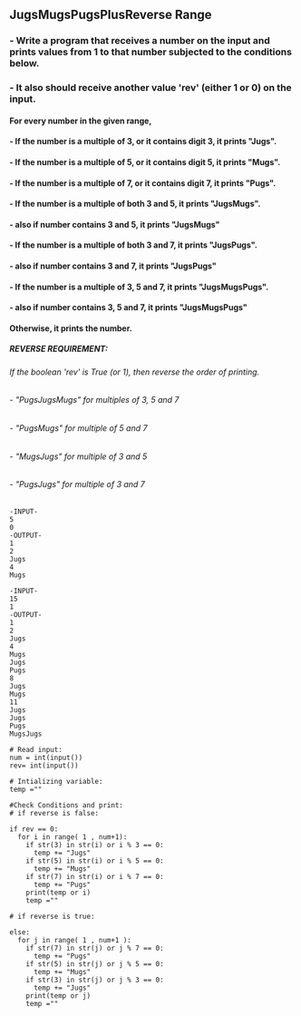 ## JugsMugsPugsPlusReverse Range
### - Write a program that receives a number on the input and prints values from 1 to that number subjected to the conditions below. 
### - It also should receive another value 'rev' (either 1 or 0) on the input. 

#### For every number in the given range, 
####  - If the number is a multiple of 3, or it contains digit 3, it prints "Jugs". 
####  - If the number is a multiple of 5, or it contains digit 5, it prints "Mugs".
####  - If the number is a multiple of 7, or it contains digit 7, it prints "Pugs".

####  - If the number is a multiple of both 3 and 5, it prints "JugsMugs".
####        - also if number contains 3 and 5, it prints "JugsMugs"
####  - If the number is a multiple of both 3 and 7, it prints "JugsPugs".
####        - also if number contains 3 and 7, it prints "JugsPugs"
####  - If the number is a multiple of 3, 5 and 7, it prints "JugsMugsPugs".
####        - also if number contains 3, 5 and 7, it prints "JugsMugsPugs"

#### Otherwise, it prints the number.

##### REVERSE REQUIREMENT:
###### If the boolean 'rev' is True (or 1), then reverse the order of printing. 
######  - "PugsJugsMugs" for multiples of 3, 5 and 7
######  - "PugsMugs" for multiple of 5 and 7
######  - "MugsJugs" for multiple of 3 and 5 
######  - "PugsJugs" for multiple of 3 and 7

```
-INPUT- 
5
0
-OUTPUT-
1
2
Jugs
4
Mugs

-INPUT- 
15
1
-OUTPUT-
1
2
Jugs
4
Mugs
Jugs
Pugs
8
Jugs
Mugs
11
Jugs
Jugs
Pugs
MugsJugs
```

```
# Read input:
num = int(input())
rev= int(input())

# Intializing variable:
temp =""

#Check Conditions and print:
# if reverse is false:

if rev == 0:
  for i in range( 1 , num+1):
    if str(3) in str(i) or i % 3 == 0:
      temp += "Jugs"
    if str(5) in str(i) or i % 5 == 0:
      temp += "Mugs"
    if str(7) in str(i) or i % 7 == 0:
      temp += "Pugs"
    print(temp or i)
    temp =""
    
# if reverse is true:

else:
  for j in range( 1 , num+1 ):
    if str(7) in str(j) or j % 7 == 0:
      temp += "Pugs"
    if str(5) in str(j) or j % 5 == 0:
      temp += "Mugs"
    if str(3) in str(j) or j % 3 == 0:
      temp += "Jugs"
    print(temp or j)
    temp =""
```
